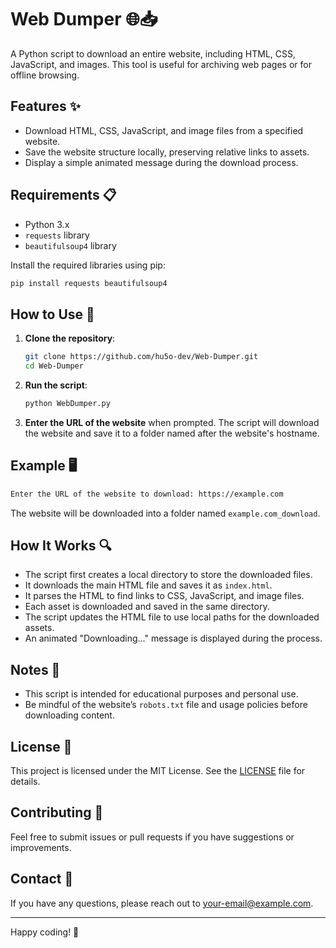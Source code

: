 # Web Dumper 🌐📥

A Python script to download an entire website, including HTML, CSS, JavaScript, and images. This tool is useful for archiving web pages or for offline browsing.

## Features ✨

- Download HTML, CSS, JavaScript, and image files from a specified website.
- Save the website structure locally, preserving relative links to assets.
- Display a simple animated message during the download process.

## Requirements 📋

- Python 3.x
- `requests` library
- `beautifulsoup4` library

Install the required libraries using pip:

```bash
pip install requests beautifulsoup4
```

## How to Use 🚀

1. **Clone the repository**:

    ```bash
    git clone https://github.com/hu5o-dev/Web-Dumper.git
    cd Web-Dumper
    ```

2. **Run the script**:

    ```bash
    python WebDumper.py
    ```

3. **Enter the URL of the website** when prompted. The script will download the website and save it to a folder named after the website's hostname.

## Example 🖥️

```bash
Enter the URL of the website to download: https://example.com
```

The website will be downloaded into a folder named `example.com_download`.

## How It Works 🔍

- The script first creates a local directory to store the downloaded files.
- It downloads the main HTML file and saves it as `index.html`.
- It parses the HTML to find links to CSS, JavaScript, and image files.
- Each asset is downloaded and saved in the same directory.
- The script updates the HTML file to use local paths for the downloaded assets.
- An animated "Downloading..." message is displayed during the process.

## Notes 📝

- This script is intended for educational purposes and personal use.
- Be mindful of the website’s `robots.txt` file and usage policies before downloading content.

## License 📜

This project is licensed under the MIT License. See the [LICENSE](LICENSE) file for details.

## Contributing 🤝

Feel free to submit issues or pull requests if you have suggestions or improvements. 

## Contact 📧

If you have any questions, please reach out to [your-email@example.com](mailto:hugo@hugo.city).

---

Happy coding! 🚀
